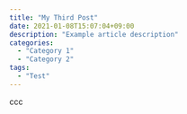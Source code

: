 ```yaml
---
title: "My Third Post"
date: 2021-01-08T15:07:04+09:00
description: "Example article description"
categories:
  - "Category 1"
  - "Category 2"
tags:
  - "Test"
---
```


ccc